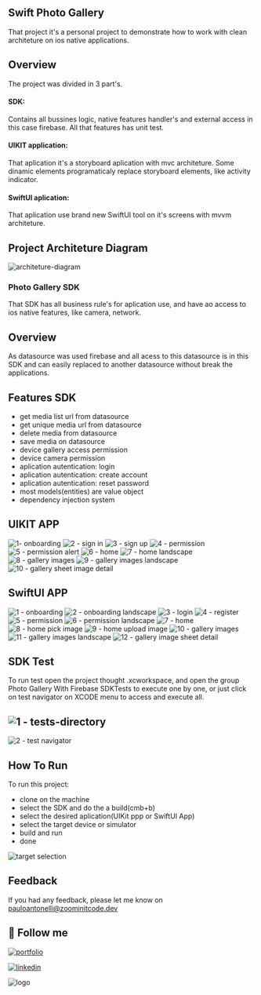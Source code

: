 ## Swift Photo Gallery

That project it's a personal project to demonstrate how to work with clean architeture on ios native applications.

## Overview

The project was divided in 3 part's.
#### SDK:
Contains all bussines logic, native features handler's and external access in this case firebase.
All that features has unit test.

#### UIKIT application:
That aplication it's a storyboard aplication with mvc architeture.
Some dinamic elements programaticaly replace storyboard elements, like activity indicator.

#### SwiftUI aplication:
That aplication use brand new SwiftUI tool on it's screens with mvvm architeture.

## Project Architeture Diagram

![architeture-diagram](https://user-images.githubusercontent.com/30703894/210006620-730e6592-726e-4d2f-9333-29aa4d68b716.jpg)

### Photo Gallery SDK

That SDK has all business rule's for aplication use, and have ao access to ios native features, like camera, network.

## Overview

As datasource was used firebase and all acess to this datasource is in this SDK and can easily replaced to another datasource without break the applications.

## Features SDK

- get media list url from datasource
- get unique media url from datasource
- delete media from datasource
- save media on datasource
- device gallery access permission
- device camera permission
- aplication autentication: login
- aplication autentication: create account
- aplication autentication: reset password
- most models(entities) are value object
- dependency injection system


## UIKIT APP

![1- onboarding](https://user-images.githubusercontent.com/30703894/210006776-b6d63ba2-c456-4e2f-be36-29b1fd8377c8.png)
![2 - sign in](https://user-images.githubusercontent.com/30703894/210006804-7837ea9a-0d66-43d4-9b92-b0dc6e2c3045.png)
![3 - sign up](https://user-images.githubusercontent.com/30703894/210006807-85f17caf-419a-4c42-9767-9f148c2c3fab.png)
![4 - permission](https://user-images.githubusercontent.com/30703894/210006809-500f346d-6245-44ee-b62b-72c218311d4e.png)
![5 - permission alert](https://user-images.githubusercontent.com/30703894/210006810-1dc456ad-4e2e-4fcc-8f31-0d551a7c3ff1.png)
![6 - home](https://user-images.githubusercontent.com/30703894/210006811-5574d3c3-a1b6-473b-8f17-8446c61dcd20.png)
![7 - home landscape](https://user-images.githubusercontent.com/30703894/210006812-ddddf8f8-b2c5-4d8d-9b32-515329caf5ea.png)
![8 - gallery images](https://user-images.githubusercontent.com/30703894/210006813-2b34056f-a06f-4f5d-ad17-0af21b499b22.png)
![9 - gallery images landscape](https://user-images.githubusercontent.com/30703894/210006814-e16a436a-0c08-48d8-8ace-53f7ace1d095.png)
![10 - gallery sheet image detail](https://user-images.githubusercontent.com/30703894/210006815-6228e0e2-0682-492e-8491-deed93e16bcf.png)


## SwiftUI APP

![1 - onboarding](https://user-images.githubusercontent.com/30703894/210006943-b2841f93-4ebc-4eaa-a77b-0fbebc2bbec6.png)
![2 - onboarding landscape](https://user-images.githubusercontent.com/30703894/210006946-7bce8f7f-5cf8-4503-a31e-9c1ded454c63.png)
![3 - login](https://user-images.githubusercontent.com/30703894/210006947-dfd1372b-7d2d-4bee-8295-c34d95bec6e1.png)
![4 - register](https://user-images.githubusercontent.com/30703894/210006951-cba7b082-8933-4b04-b701-8fd0af56ba61.png)
![5 - permission](https://user-images.githubusercontent.com/30703894/210006953-64e702d2-feac-40fb-8660-0c7d8dcd93de.png)
![6 - permission landscape](https://user-images.githubusercontent.com/30703894/210006956-e1dabed4-d8e8-4ad7-81a8-0c8436ec6ded.png)
![7 - home](https://user-images.githubusercontent.com/30703894/210006957-8752efb3-63c9-46ea-8822-c02b4996e70b.png)
![8 - home pick image](https://user-images.githubusercontent.com/30703894/210006960-967e97dd-a784-4368-a66d-b026d3a6f8a1.png)
![9 - home upload  image ](https://user-images.githubusercontent.com/30703894/210006962-d6cde896-5e10-4aea-875c-10708262a4b4.png)
![10 - gallery images](https://user-images.githubusercontent.com/30703894/210006963-68e1de78-1fbe-48c9-9f56-e42059be8eda.png)
![11 - gallery images landscape](https://user-images.githubusercontent.com/30703894/210006965-ef7a5ca8-6e61-4c3b-9111-41d6d2e15baf.png)
![12 - gallery image sheet detail](https://user-images.githubusercontent.com/30703894/210006967-f48d00c1-7337-4634-b348-8047308802cb.png)
## SDK Test

To run test open the project thought .xcworkspace, and open the group Photo Gallery With Firebase SDKTests to execute one by one, or just click on test navigator on XCODE menu to access and execute all.

![1 - tests-directory](https://user-images.githubusercontent.com/30703894/210007257-cc29201b-9239-4db2-a82e-44fcc7ace6ab.png)
-
![2 - test navigator](https://user-images.githubusercontent.com/30703894/210007306-9081777b-786f-463e-bd7c-b80f236b92e9.png)
## How To Run

To run this project:
- clone on the machine 
- select the SDK and do the a build(cmb+b)
- select the desired aplication(UIKit ppp or SwiftUI App) 
- select the target device or simulator
- build and run 
- done

![target selection](https://user-images.githubusercontent.com/30703894/210007409-9db5bb7c-4a16-4037-8bd4-8894f9a902be.png)

## Feedback

If you had any feedback, please let me know on pauloantonelli@zoominitcode.dev


## 🔗 Follow me
[![portfolio](https://img.shields.io/badge/my_portfolio-000?style=for-the-badge&logo=ko-fi&logoColor=white)](https://zoominitcode.dev/)

[![linkedin](https://img.shields.io/badge/linkedin-0A66C2?style=for-the-badge&logo=linkedin&logoColor=white)](https://www.linkedin.com/in/pauloantonelli/)

![logo](https://user-images.githubusercontent.com/30703894/210007500-da797234-9264-494c-9fec-4c7ee8c823ef.png)
